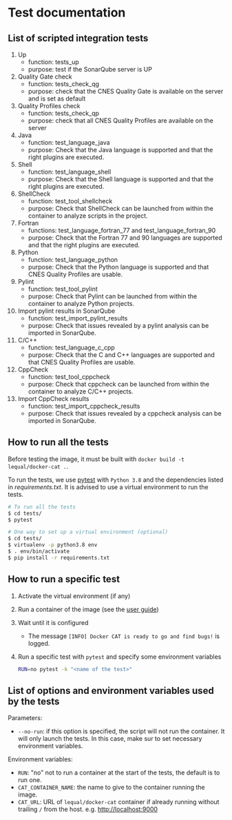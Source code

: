 # Test documentation

## List of scripted integration tests

1. Up
   - function: tests_up
   - purpose: test if the SonarQube server is UP
1. Quality Gate check
   - function: tests_check_qg
   - purpose: check that the CNES Quality Gate is available on the server and is set as default
1. Quality Profiles check
   - function: tests_check_qp
   - purpose: check that all CNES Quality Profiles are available on the server
1. Java
   - function: test_language_java
   - purpose: Check that the Java language is supported and that the right plugins are executed.
1. Shell
   - function: test_language_shell
   - purpose: Check that the Shell language is supported and that the right plugins are executed.
1. ShellCheck
   - function: test_tool_shellcheck
   - purpose: Check that ShellCheck can be launched from within the container to analyze scripts in the project.
1. Fortran
   - functions: test_language_fortran_77 and test_language_fortran_90
   - purpose: Check that the Fortran 77 and 90 languages are supported and that the right plugins are executed.
1. Python
   - function: test_language_python
   - purpose: Check that the Python language is supported and that CNES Quality Profiles are usable.
1. Pylint
   - function: test_tool_pylint
   - purpose: Check that Pylint can be launched from within the container to analyze Python projects.
1. Import pylint results in SonarQube
   - function: test_import_pylint_results
   - purpose: Check that issues revealed by a pylint analysis can be imported in SonarQube.
1. C/C++
   - function: test_language_c_cpp
   - purpose: Check that the C and C++ languages are supported and that CNES Quality Profiles are usable.
1. CppCheck
   - function: test_tool_cppcheck
   - purpose: Check that cppcheck can be launched from within the container to analyze C/C++ projects.
1. Import CppCheck results
   - function: test_import_cppcheck_results
   - purpose: Check that issues revealed by a cppcheck analysis can be imported in SonarQube.

## How to run all the tests

Before testing the image, it must be built with `docker build -t lequal/docker-cat .`.

To run the tests, we use [pytest](https://docs.pytest.org/en/stable/) with `Python 3.8` and the dependencies listed in _requirements.txt_. It is advised to use a virtual environment to run the tests.

```sh
# To run all the tests
$ cd tests/
$ pytest
```

```sh
# One way to set up a virtual environment (optional)
$ cd tests/
$ virtualenv -p python3.8 env
$ . env/bin/activate
$ pip install -r requirements.txt
```

## How to run a specific test

1. Activate the virtual environment (if any)
1. Run a container of the image (see the [user guide](https://github.com/cnescatlab/docker-cat#Quick-install))
1. Wait until it is configured
   - The message `[INFO] Docker CAT is ready to go and find bugs!` is logged.
1. Run a specific test with `pytest` and specify some environment variables

   ```sh
   RUN=no pytest -k "<name of the test>"
   ```

## List of options and environment variables used by the tests

Parameters:

- `--no-run`: if this option is specified, the script will not run the container. It will only launch the tests. In this case, make sur to set necessary environment variables.

Environment variables:

- `RUN`: "no" not to run a container at the start of the tests, the default is to run one.
- `CAT_CONTAINER_NAME`: the name to give to the container running the image.
- `CAT_URL`: URL of `lequal/docker-cat` container if already running without trailing `/` from the host. e.g. <http://localhost:9000>
